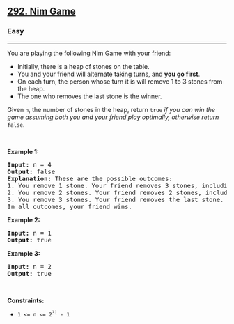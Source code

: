 <h2><a href="https://leetcode.com/problems/nim-game/">292. Nim Game</a></h2><h3>Easy</h3><hr><div style="user-select: auto;"><p style="user-select: auto;">You are playing the following Nim Game with your friend:</p>

<ul style="user-select: auto;">
	<li style="user-select: auto;">Initially, there is a heap of stones on the table.</li>
	<li style="user-select: auto;">You and your friend will alternate taking turns, and <strong style="user-select: auto;">you go first</strong>.</li>
	<li style="user-select: auto;">On each turn, the person whose turn it is will remove 1 to 3 stones from the heap.</li>
	<li style="user-select: auto;">The one who removes the last stone is the winner.</li>
</ul>

<p style="user-select: auto;">Given <code style="user-select: auto;">n</code>, the number of stones in the heap, return <code style="user-select: auto;">true</code><em style="user-select: auto;"> if you can win the game assuming both you and your friend play optimally, otherwise return </em><code style="user-select: auto;">false</code>.</p>

<p style="user-select: auto;">&nbsp;</p>
<p style="user-select: auto;"><strong class="example" style="user-select: auto;">Example 1:</strong></p>

<pre style="user-select: auto;"><strong style="user-select: auto;">Input:</strong> n = 4
<strong style="user-select: auto;">Output:</strong> false
<strong style="user-select: auto;">Explanation:</strong> These are the possible outcomes:
1. You remove 1 stone. Your friend removes 3 stones, including the last stone. Your friend wins.
2. You remove 2 stones. Your friend removes 2 stones, including the last stone. Your friend wins.
3. You remove 3 stones. Your friend removes the last stone. Your friend wins.
In all outcomes, your friend wins.
</pre>

<p style="user-select: auto;"><strong class="example" style="user-select: auto;">Example 2:</strong></p>

<pre style="user-select: auto;"><strong style="user-select: auto;">Input:</strong> n = 1
<strong style="user-select: auto;">Output:</strong> true
</pre>

<p style="user-select: auto;"><strong class="example" style="user-select: auto;">Example 3:</strong></p>

<pre style="user-select: auto;"><strong style="user-select: auto;">Input:</strong> n = 2
<strong style="user-select: auto;">Output:</strong> true
</pre>

<p style="user-select: auto;">&nbsp;</p>
<p style="user-select: auto;"><strong style="user-select: auto;">Constraints:</strong></p>

<ul style="user-select: auto;">
	<li style="user-select: auto;"><code style="user-select: auto;">1 &lt;= n &lt;= 2<sup style="user-select: auto;">31</sup> - 1</code></li>
</ul>
</div>